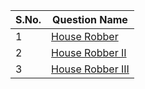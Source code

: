 
S.No. | Question Name |
------|---------------|
1 | [House Robber](https://leetcode.com/problems/house-robber/)
2 | [House Robber II](https://leetcode.com/problems/house-robber-ii/)
3 | [House Robber III](https://leetcode.com/problems/house-robber-iii/)
